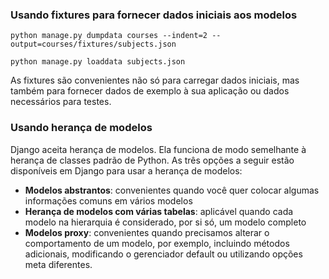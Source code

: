 ### Usando fixtures para fornecer dados iniciais aos modelos

```
python manage.py dumpdata courses --indent=2 --output=courses/fixtures/subjects.json
```

```
python manage.py loaddata subjects.json
```

As fixtures são convenientes não só para carregar dados iniciais, mas também para fornecer 
dados de exemplo à sua aplicação ou dados necessários para testes.

### Usando herança de modelos

Django aceita herança de modelos. Ela funciona de modo semelhante à herança de classes padrão
de Python. As três opções a seguir estão disponíveis em Django para usar a herança de modelos:

* **Modelos abstrantos**: convenientes quando você quer colocar algumas informações comuns em vários modelos
* **Herança de modelos com várias tabelas**: aplicável quando cada modelo na hierarquia é considerado, por si só, um modelo completo
* **Modelos proxy**: convenientes quando precisamos alterar o comportamento de um modelo, por exemplo,
incluindo métodos adicionais, modificando o gerenciador default ou utilizando opções meta diferentes.